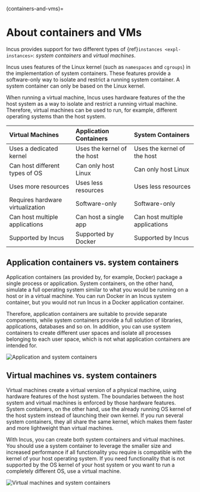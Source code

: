 (containers-and-vms)=
# About containers and VMs

Incus provides support for two different types of {ref}`instances <expl-instances>`: *system containers* and *virtual machines*.

Incus uses features of the Linux kernel (such as `namespaces` and `cgroups`) in the implementation of system containers. These features provide a software-only way to isolate and restrict a running system container. A system container can only be based on the Linux kernel.

When running a virtual machine, Incus uses hardware features of the the host system as a way to isolate and restrict a running virtual machine. Therefore, virtual machines can be used to run, for example, different operating systems than the host system.

| Virtual Machines                 | Application Containers      | System Containers              |
| :---                             | :---                        | :---                           |
| Uses a dedicated kernel          | Uses the kernel of the host | Uses the kernel of the host    |
| Can host different types of OS   | Can only host Linux         | Can only host Linux            |
| Uses more resources              | Uses less resources         | Uses less resources            |
| Requires hardware virtualization | Software-only               | Software-only                  |
| Can host multiple applications   | Can host a single app       | Can host multiple applications |
| Supported by Incus               | Supported by Docker         | Supported by Incus             |

## Application containers vs. system containers

Application containers (as provided by, for example, Docker) package a single process or application. System containers, on the other hand, simulate a full operating system similar to what you would be running on a host or in a virtual machine. You can run Docker in an Incus system container, but you would not run Incus in a Docker application container.

Therefore, application containers are suitable to provide separate components, while system containers provide a full solution of libraries, applications, databases and so on. In addition, you can use system containers to create different user spaces and isolate all processes belonging to each user space, which is not what application containers are intended for.

![Application and system containers](/images/application-vs-system-containers.svg "Application and system containers")

## Virtual machines vs. system containers

Virtual machines create a virtual version of a physical machine, using hardware features of the host system. The boundaries between the host system and virtual machines is enforced by those hardware features. System containers, on the other hand, use the already running OS kernel of the host system instead of launching their own kernel. If you run several system containers, they all share the same kernel, which makes them faster and more lightweight than virtual machines.

With Incus, you can create both system containers and virtual machines. You should use a system container to leverage the smaller size and increased performance if all functionality you require is compatible with the kernel of your host operating system. If you need functionality that is not supported by the OS kernel of your host system or you want to run a completely different OS, use a virtual machine.

![Virtual machines and system containers](/images/virtual-machines-vs-system-containers.svg "Virtual machines and system containers")
